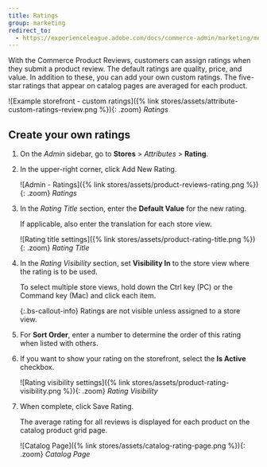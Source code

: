 ```yaml
---
title: Ratings
group: marketing
redirect_to:
  - https://experienceleague.adobe.com/docs/commerce-admin/marketing/merchandising/product-reviews/product-reviews.html
---
```


With the Commerce Product Reviews, customers can assign ratings when they submit a product review. The default ratings are quality, price, and value. In addition to these, you can add your own custom ratings. The five-star ratings that appear on catalog pages are averaged for each product.

![Example storefront - custom ratings]({% link stores/assets/attribute-custom-ratings-review.png %}){: .zoom}
_Ratings_

## Create your own ratings

1. On the _Admin_ sidebar, go to **Stores** > _Attributes_ > **Rating**.

1. In the upper-right corner, click <span class="btn">Add New Rating</span>.

    ![Admin - Ratings]({% link stores/assets/product-reviews-rating.png %}){: .zoom}
    _Ratings_

1. In the _Rating Title_ section, enter the **Default Value** for the new rating.

   If applicable, also enter the translation for each store view.

    ![Rating title settings]({% link stores/assets/product-rating-title.png %}){: .zoom}
    _Rating Title_

1. In the _Rating Visibility_ section, set **Visibility In** to the store view where the rating is to be used.

   To select multiple store views, hold down the Ctrl key (PC) or the Command key (Mac) and click each item.

   {:.bs-callout-info}
   Ratings are not visible unless assigned to a store view.

1. For **Sort Order**, enter a number to determine the order of this rating when listed with others.

1. If you want to show your rating on the storefront, select the **Is Active** checkbox.

    ![Rating visibility settings]({% link stores/assets/product-rating-visibility.png %}){: .zoom}
    _Rating Visibility_

1. When complete, click <span class="btn">Save Rating</span>.

    The average rating for all reviews is displayed for each product on the catalog product grid page.

     ![Catalog Page]({% link stores/assets/catalog-rating-page.png %}){: .zoom}
    _Catalog Page_
